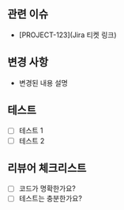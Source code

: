 ## 관련 이슈
- [PROJECT-123](Jira 티켓 링크)

## 변경 사항
- 변경된 내용 설명

## 테스트 
- [ ] 테스트 1
- [ ] 테스트 2

## 리뷰어 체크리스트
- [ ] 코드가 명확한가요?
- [ ] 테스트는 충분한가요?